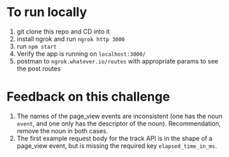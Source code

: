 
# To run locally
1. git clone this repo and CD into it
2. install ngrok and run `ngrok http 3000`
3. run `npm start`
4. Verify the app is running on `localhost:3000/`
5. postman to `ngrok.whatever.io/routes` with appropriate params to see the post routes

# Feedback on this challenge
1. The names of the page_view events are inconsistent (one has the noun `event`, and one only has the descriptor of the noun). Recommendation, remove the noun in both cases.
2. The first example request body for the track API is in the shape of a page_view event, but is missing the required key `elapsed_time_in_ms`.